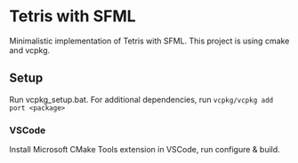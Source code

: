 # Tetris with SFML

Minimalistic implementation of Tetris with SFML. This project is using cmake and vcpkg.

## Setup

Run vcpkg_setup.bat.
For additional dependencies, run ```vcpkg/vcpkg add port <package>```

### VSCode

Install Microsoft CMake Tools extension in VSCode, run configure & build.
